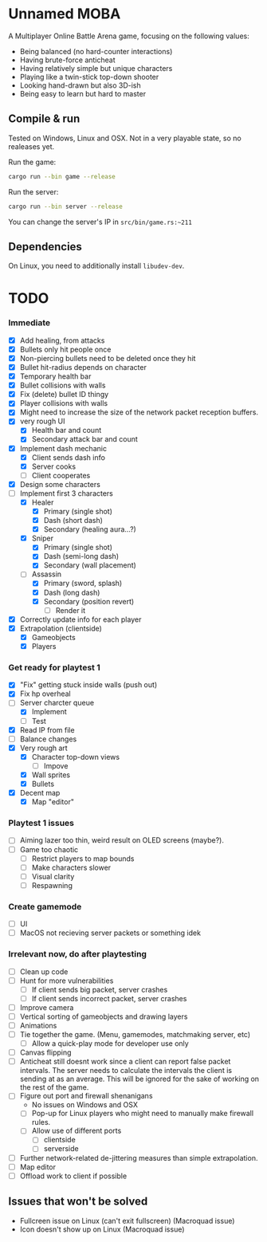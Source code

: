# Unnamed MOBA

A Multiplayer Online Battle Arena game, focusing on the following values:
- Being balanced (no hard-counter interactions)
- Having brute-force anticheat
- Having relatively simple but unique characters
- Playing like a twin-stick top-down shooter
- Looking hand-drawn but also 3D-ish
- Being easy to learn but hard to master

## Compile & run

Tested on Windows, Linux and OSX. Not in a very playable state, so no realeases yet.

Run the game:
```sh
cargo run --bin game --release
```
Run the server:
```sh
cargo run --bin server --release
```

You can change the server's IP in `src/bin/game.rs:~211`

## Dependencies

On Linux, you need to additionally install `libudev-dev`.

# TODO

### Immediate
- [x] Add healing, from attacks
- [x] Bullets only hit people once
- [x] Non-piercing bullets need to be deleted once they hit
- [x] Bullet hit-radius depends on character
- [x] Temporary health bar
- [x] Bullet collisions with walls
- [x] Fix (delete) bullet ID thingy
- [x] Player collisions with walls
- [x] Might need to increase the size of the network packet reception buffers.
- [x] very rough UI
  - [x] Health bar and count
  - [x] Secondary attack bar and count
- [x] Implement dash mechanic
  - [x] Client sends dash info
  - [x] Server cooks
  - [ ] Client cooperates
- [x] Design some characters
- [ ] Implement first 3 characters
  - [x] Healer
    - [x] Primary (single shot)
    - [x] Dash (short dash)
    - [x] Secondary (healing aura...?)
  - [x] Sniper
    - [x] Primary (single shot)
    - [x] Dash (semi-long dash)
    - [x] Secondary (wall placement)
  - [ ] Assassin
    - [x] Primary (sword, splash)
    - [x] Dash (long dash)
    - [x] Secondary (position revert)
      - [ ] Render it
- [x] Correctly update info for each player
- [x] Extrapolation (clientside)
  - [x] Gameobjects
  - [x] Players

### Get ready for playtest 1

- [x] "Fix" getting stuck inside walls (push out)
- [x] Fix hp overheal
- [ ] Server charcter queue
  - [x] Implement
  - [ ] Test
- [x] Read IP from file
- [ ] Balance changes
- [x] Very rough art
  - [x] Character top-down views
    - [ ] Impove
  - [x] Wall sprites
  - [x] Bullets
- [x] Decent map
  - [x] Map "editor"

### Playtest 1 issues

- [ ] Aiming lazer too thin, weird result on OLED screens (maybe?).
- [ ] Game too chaotic
  - [ ] Restrict players to map bounds
  - [ ] Make characters slower
  - [ ] Visual clarity
  - [ ] Respawning

### Create gamemode

- [ ] UI
- [ ] MacOS not recieving server packets or something idek

### Irrelevant now, do after playtesting

- [ ] Clean up code
- [ ] Hunt for more vulnerabilities
  - [ ] If client sends big packet, server crashes
  - [ ] If client sends incorrect packet, server crashes
- [ ] Improve camera
- [ ] Vertical sorting of gameobjects and drawing layers
- [ ] Animations
- [ ] Tie together the game. (Menu, gamemodes, matchmaking server, etc)
  - [ ] Allow a quick-play mode for developer use only
- [ ] Canvas flipping
- [ ] Anticheat still doesnt work since a client can report false packet intervals. The server needs to calculate the intervals the client is sending at as an average. This will be ignored for the sake of working on the rest of the game.
- [ ] Figure out port and firewall shenanigans
  - No issues on Windows and OSX
  - [ ] Pop-up for Linux players who might need to manually make firewall rules.
  - [ ] Allow use of different ports
    - [ ] clientside
    - [ ] serverside
- [ ] Further network-related de-jittering measures than simple extrapolation.
- [ ] Map editor
- [ ] Offload work to client if possible

## Issues that won't be solved

- Fullcreen issue on Linux (can't exit fullscreen) (Macroquad issue)
- Icon doesn't show up on Linux (Macroquad issue)